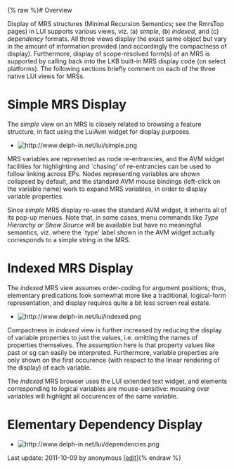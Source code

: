 {% raw %}# Overview

Display of MRS structures (Minimal Recursion Semantics; see the
RmrsTop pages) in LUI supports various views, viz. (a)
*simple*, (b) *indexed*, and (c) *dependency* formats. All three views
display the exact same object but vary in the amount of information
provided (and accordingly the compactness of display). Furthermore,
display of scope-resolved form(s) of an MRS is supported by calling back
into the LKB built-in MRS display code (on select platforms). The
following sections briefly comment on each of the three native LUI views
for MRSs.

# Simple MRS Display

The *simple* view on an MRS is closely related to browsing a feature
structure, in fact using the LuiAvm widget for display
purposes.

- <img src="http://www.delph-in.net/lui/simple.png" title="http://www.delph-in.net/lui/simple.png" class="external_image" alt="http://www.delph-in.net/lui/simple.png" />


MRS variables are represented as node re-entrancies, and the AVM widget
facilities for highlighting and \`chasing' of re-entrancies can be used
to follow linking across EPs. Nodes representing variables are shown
collapsed by default, and the standard AVM mouse bindings (left-click on
the variable name) work to expand MRS variables, in order to display
variable properties.

Since *simple* MRS display re-uses the standard AVM widget, it inherits
all of its pop-up menues. Note that, in some cases, menu commands like
*Type Hierarchy* or *Show Source* will be available but have no
meaningful semantics, viz. where the \`type' label shown in the AVM
widget actually corresponds to a simple string in the MRS.

# Indexed MRS Display

The *indexed* MRS view assumes order-coding for argument positions;
thus, elementary predications look somewhat more like a traditional,
logical-form representation, and display requires quite a bit less
screen real estate.

- <img src="http://www.delph-in.net/lui/indexed.png" title="http://www.delph-in.net/lui/indexed.png" class="external_image" alt="http://www.delph-in.net/lui/indexed.png" />


Compactness in *indexed* view is further increased by reducing the
display of variable properties to just the values, i.e. omitting the
names of properties themselves. The assumption here is that property
values like past or sg can easily be interpreted. Furthermore, variable
properties are only shown on the first occurence (with respect to the
linear rendering of the display) of each variable.

The *indexed* MRS browser uses the LUI extended text widget, and
elements corresponding to logical variables are mouse-sensitive: mousing
over variables will highlight all occurences of the same variable.

# Elementary Dependency Display

- <img src="http://www.delph-in.net/lui/dependencies.png" title="http://www.delph-in.net/lui/dependencies.png" class="external_image" alt="http://www.delph-in.net/lui/dependencies.png" />


Last update: 2011-10-09 by anonymous [[edit](https://github.com/delph-in/docs/wiki/LuiMrs/_edit)]{% endraw %}